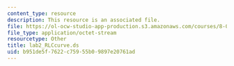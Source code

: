```yaml
---
content_type: resource
description: This resource is an associated file.
file: https://ol-ocw-studio-app-production.s3.amazonaws.com/courses/8-022-physics-ii-electricity-and-magnetism-fall-2004/b951de5f7622c75955b09897e20761ad_lab2_RLCcurve.ds
file_type: application/octet-stream
resourcetype: Other
title: lab2_RLCcurve.ds
uid: b951de5f-7622-c759-55b0-9897e20761ad
---
```

